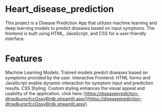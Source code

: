 # Heart_disease_prediction
This project is a Disease Prediction App that utilizes machine learning and deep learning models to predict diseases based on input symptoms. The frontend is built using HTML, JavaScript, and CSS for a user-friendly interface.

# Features
Machine Learning Models: Trained models predict diseases based on symptoms provided by the user. Interactive Frontend: HTML forms and JavaScript enable dynamic interaction for symptom input and prediction results. CSS Styling: Custom styling enhances the visual appeal and usability of the application.
click here::[https://diseaseprediction-dtrwdkumcfccl2ssy6lrdk.streamlit.app/](https://diseaseprediction-dtrwdkumcfccl2ssy6lrdk.streamlit.app/)
